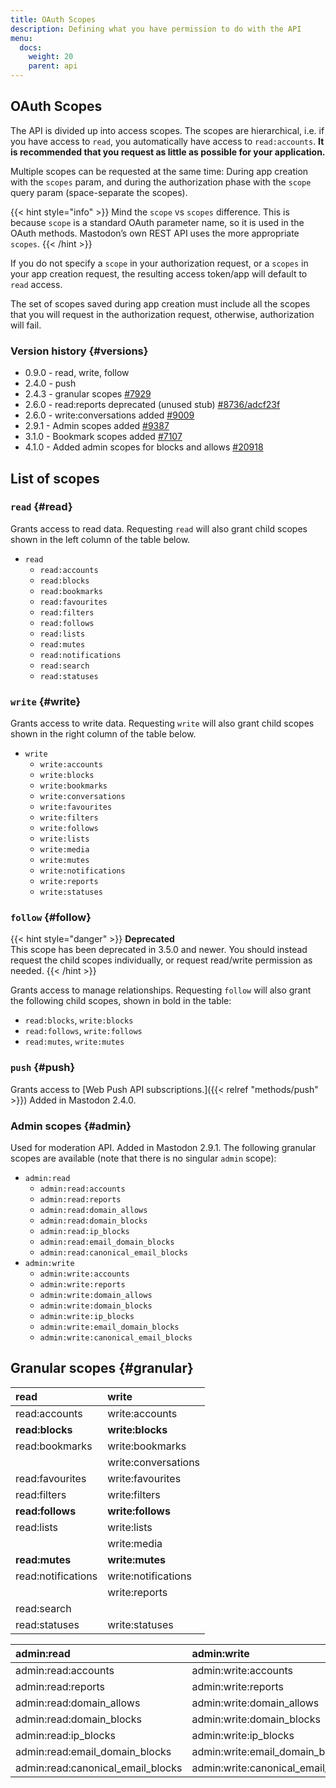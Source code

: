 ```yaml
---
title: OAuth Scopes
description: Defining what you have permission to do with the API
menu:
  docs:
    weight: 20
    parent: api
---
```


## OAuth Scopes

The API is divided up into access scopes. The scopes are hierarchical, i.e. if you have access to `read`, you automatically have access to `read:accounts`. **It is recommended that you request as little as possible for your application.**

Multiple scopes can be requested at the same time: During app creation with the `scopes` param, and during the authorization phase with the `scope` query param (space-separate the scopes).

{{< hint style="info" >}}
Mind the `scope` vs `scopes` difference. This is because `scope` is a standard OAuth parameter name, so it is used in the OAuth methods. Mastodon’s own REST API uses the more appropriate `scopes`.
{{< /hint >}}

If you do not specify a `scope` in your authorization request, or a `scopes` in your app creation request, the resulting access token/app will default to `read` access.

The set of scopes saved during app creation must include all the scopes that you will request in the authorization request, otherwise, authorization will fail.

### Version history {#versions}

- 0.9.0 - read, write, follow
- 2.4.0 - push
- 2.4.3 - granular scopes [#7929](https://github.com/mastodon/mastodon/pull/7929)
- 2.6.0 - read:reports deprecated (unused stub) [#8736/adcf23f](https://github.com/mastodon/mastodon/pull/8736/commits/adcf23f1d00c8ff6877ca2ee2af258f326ae4e1f)
- 2.6.0 - write:conversations added [#9009](https://github.com/mastodon/mastodon/pull/9009)
- 2.9.1 - Admin scopes added [#9387](https://github.com/mastodon/mastodon/pull/9387)
- 3.1.0 - Bookmark scopes added [#7107](https://github.com/mastodon/mastodon/pull/7107)
- 4.1.0 - Added admin scopes for blocks and allows [#20918](https://github.com/mastodon/mastodon/pull/20918)

## List of scopes

### `read` {#read}

Grants access to read data. Requesting `read` will also grant child scopes shown in the left column of the table below.

* `read`
  * `read:accounts`
  * `read:blocks`
  * `read:bookmarks`
  * `read:favourites`
  * `read:filters`
  * `read:follows`
  * `read:lists`
  * `read:mutes`
  * `read:notifications`
  * `read:search`
  * `read:statuses`

### `write` {#write}

Grants access to write data. Requesting `write` will also grant child scopes shown in the right column of the table below.

* `write`
  * `write:accounts`
  * `write:blocks`
  * `write:bookmarks`
  * `write:conversations`
  * `write:favourites`
  * `write:filters`
  * `write:follows`
  * `write:lists`
  * `write:media`
  * `write:mutes`
  * `write:notifications`
  * `write:reports`
  * `write:statuses`

### `follow` {#follow}

{{< hint style="danger" >}}
**Deprecated**\
This scope has been deprecated in 3.5.0 and newer. You should instead request the child scopes individually, or request read/write permission as needed.
{{< /hint >}}

Grants access to manage relationships. Requesting `follow` will also grant the following child scopes, shown in bold in the table:

* `read:blocks`, `write:blocks`
* `read:follows`, `write:follows`
* `read:mutes`, `write:mutes`

### `push` {#push}

Grants access to [Web Push API subscriptions.]({{< relref "methods/push" >}}) Added in Mastodon 2.4.0.

### Admin scopes {#admin}

Used for moderation API. Added in Mastodon 2.9.1. The following granular scopes are available (note that there is no singular `admin` scope):

* `admin:read`
  * `admin:read:accounts`
  * `admin:read:reports`
  * `admin:read:domain_allows`
  * `admin:read:domain_blocks`
  * `admin:read:ip_blocks`
  * `admin:read:email_domain_blocks`
  * `admin:read:canonical_email_blocks`
* `admin:write`
  * `admin:write:accounts`
  * `admin:write:reports`
  * `admin:write:domain_allows`
  * `admin:write:domain_blocks`
  * `admin:write:ip_blocks`
  * `admin:write:email_domain_blocks`
  * `admin:write:canonical_email_blocks`

## Granular scopes {#granular}

| read | write |
| :--- | :--- |
| read:accounts | write:accounts |
| **read:blocks** | **write:blocks** |
| read:bookmarks | write:bookmarks |
|  | write:conversations |
| read:favourites | write:favourites |
| read:filters | write:filters |
| **read:follows** | **write:follows** |
| read:lists | write:lists |
|  | write:media |
| **read:mutes** | **write:mutes** |
| read:notifications | write:notifications |
|  | write:reports |
| read:search |  |
| read:statuses | write:statuses |

| admin:read | admin:write |
| :--- | :--- |
| admin:read:accounts | admin:write:accounts |
| admin:read:reports | admin:write:reports |
| admin:read:domain_allows | admin:write:domain_allows | 
| admin:read:domain_blocks | admin:write:domain_blocks |
| admin:read:ip_blocks | admin:write:ip_blocks |
| admin:read:email_domain_blocks | admin:write:email_domain_blocks |
| admin:read:canonical_email_blocks | admin:write:canonical_email_blocks |
